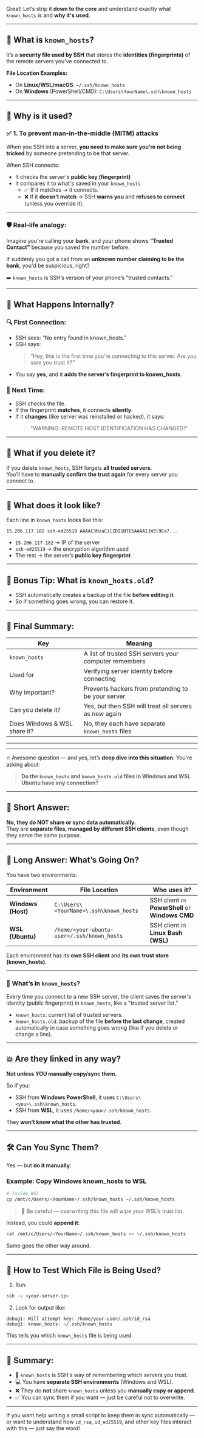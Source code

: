 Great! Let’s strip it **down to the core** and understand exactly what `known_hosts` is and **why it's used**.

---

## 🔐 What is `known_hosts`?

It’s a **security file used by SSH** that stores the **identities (fingerprints)** of the remote servers you've connected to.

**File Location Examples:**
- On **Linux/WSL/macOS**: `~/.ssh/known_hosts`
- On **Windows** (PowerShell/CMD): `C:\Users\YourName\.ssh\known_hosts`

---

## 🧠 Why is it used?

### ✅ 1. To prevent **man-in-the-middle (MITM)** attacks

When you SSH into a server, **you need to make sure you’re not being tricked** by someone pretending to be that server.

When SSH connects:
- It checks the server's **public key (fingerprint)**
- It compares it to what's saved in your `known_hosts`
  - ✅ If it matches → it connects.
  - ❌ If it **doesn’t match** → SSH **warns you** and **refuses to connect** (unless you override it).

---

### 🛡️ Real-life analogy:

Imagine you're calling your **bank**, and your phone shows **“Trusted Contact”** because you saved the number before.

If suddenly you got a call from an **unknown number claiming to be the bank**, you'd be suspicious, right?

➡️ `known_hosts` is SSH’s version of your phone’s “trusted contacts.”

---

## 🔄 What Happens Internally?

### 🔍 First Connection:
- SSH sees: “No entry found in known_hosts.”
- SSH says:  
  > “Hey, this is the first time you're connecting to this server. Are you sure you trust it?”
- You say **yes**, and it **adds the server’s fingerprint to known_hosts**.

### 🧾 Next Time:
- SSH checks the file.
- If the fingerprint **matches**, it connects **silently**.
- If it **changes** (like server was reinstalled or hacked), it says:
  > "WARNING: REMOTE HOST IDENTIFICATION HAS CHANGED!"

---

## 🧨 What if you delete it?

If you delete `known_hosts`, SSH forgets **all trusted servers**.  
You’ll have to **manually confirm the trust again** for every server you connect to.

---

## 👀 What does it look like?

Each line in `known_hosts` looks like this:

```
15.206.117.182 ssh-ed25519 AAAAC3NzaC1lZDI1NTE5AAAAIJW3l9Ea7...
```

- `15.206.117.182` → IP of the server
- `ssh-ed25519` → the encryption algorithm used
- The rest → the server’s **public key fingerprint**

---

## 🔧 Bonus Tip: What is `known_hosts.old`?

- SSH automatically creates a backup of the file **before editing it**.
- So if something goes wrong, you can restore it.

---

## 🧩 Final Summary:

| Key | Meaning |
|-----|---------|
| `known_hosts` | A list of trusted SSH servers your computer remembers |
| Used for | Verifying server identity before connecting |
| Why important? | Prevents hackers from pretending to be your server |
| Can you delete it? | Yes, but then SSH will treat all servers as new again |
| Does Windows & WSL share it? | No, they each have separate `known_hosts` files |

---

---


🔥 Awesome question — and yes, let’s **deep dive into this situation**. You're asking about:

> **Do the `known_hosts` and `known_hosts.old` files in Windows and WSL Ubuntu have any connection?**

---

## 🚨 Short Answer:

**No, they do NOT share or sync data automatically.**  
They are **separate files, managed by different SSH clients**, even though they serve the same purpose.

---

## 🧠 Long Answer: What’s Going On?

You have two environments:

| **Environment** | **File Location**                                | **Who uses it?**                                       |
|------------------|--------------------------------------------------|--------------------------------------------------------|
| **Windows (Host)** | `C:\Users\<YourName>\.ssh\known_hosts`          | SSH client in **PowerShell** or **Windows CMD**        |
| **WSL (Ubuntu)** | `/home/<your-ubuntu-user>/.ssh/known_hosts`     | SSH client in **Linux Bash (WSL)**                     |

Each environment has its **own SSH client** and **its own trust store (known_hosts)**.

---

### 🧾 What’s in `known_hosts`?

Every time you connect to a new SSH server, the client saves the server's identity (public fingerprint) in `known_hosts`, like a "trusted server list."

- `known_hosts`: current list of trusted servers.
- `known_hosts.old`: backup of the file **before the last change**, created automatically in case something goes wrong (like if you delete or change a line).

---

## 💥 Are they linked in any way?

**Not unless YOU manually copy/sync them.**

So if you:

- SSH from **Windows PowerShell**, it uses `C:\Users\<you>\.ssh\known_hosts`.
- SSH from **WSL**, it uses `/home/<you>/.ssh/known_hosts`.

They **won’t know what the other has trusted**.

---

## 🛠️ Can You Sync Them?

Yes — but **do it manually**:

### Example: Copy Windows known_hosts to WSL
```bash
# Inside WSL
cp /mnt/c/Users/<YourName>/.ssh/known_hosts ~/.ssh/known_hosts
```

> 🔐 Be careful — overwriting this file will wipe your WSL’s trust list.

Instead, you could **append it**:

```bash
cat /mnt/c/Users/<YourName>/.ssh/known_hosts >> ~/.ssh/known_hosts
```

Same goes the other way around.

---

## 🧪 How to Test Which File is Being Used?

1. Run:
```bash
ssh -v <your-server-ip>
```

2. Look for output like:

```
debug1: Will attempt key: /home/your-user/.ssh/id_rsa
debug1: known_hosts: ~/.ssh/known_hosts
```

This tells you which `known_hosts` file is being used.

---

## 🧘 Summary:

- 🔐 `known_hosts` is SSH's way of remembering which servers you trust.
- 💻 You have **separate SSH environments** (Windows and WSL).
- ❌ They do **not** share `known_hosts` unless you **manually copy or append**.
- ✅ You can sync them if you want — just be careful not to overwrite.

---

If you want help writing a small script to keep them in sync automatically — or want to understand how `id_rsa`, `id_ed25519`, and other key files interact with this — just say the word!